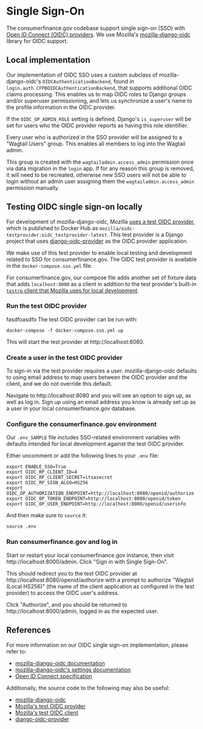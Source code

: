 # Single Sign-On

The consumerfinance.gov codebase support single sign-on (SSO) with [Open ID Connect (OIDC) providers](https://openid.net/). We use Mozilla's [mozilla-django-oidc](https://mozilla-django-oidc.readthedocs.io/en/stable/) library for OIDC support.

## Local implementation

Our implementation of OIDC SSO uses a custom subclass of mozilla-django-oidc's `OIDCAuthenticationBackend`, found in `login.auth.CFPBOIDCAuthenticationBackend`, that supports additional OIDC claims processing. This enables us to map OIDC roles to Django groups and/or superuser permissioning, and lets us synchronize a user's name to the profile information in the OIDC provider.

If the `OIDC_OP_ADMIN_ROLE` setting is defined, Django's `is_superuser` will be set for users who the OIDC provider reports as having this role identifier.

Every user who is authorized in the SSO provider will be assigned to a "Wagtail Users" group. This enables all members to log into the Wagtail admin.

This group is created with the `wagtailadmin.access_admin` permission once via data migration in the `login` app. If for any reason this group is removed, it will need to be recreated, otherwise new SSO users will not be able to login without an admin user assigning them the `wagtailadmin.access_admin` permission manually.

## Testing OIDC single sign-on locally

For development of mozilla-django-oidc, Mozilla [uses a test OIDC provider](https://github.com/mozilla/docker-test-mozilla-django-oidc), which is published to Docker Hub as `mozilla/oidc-testprovider:oidc_testprovider-latest`. This test provider is a Django project that uses [django-oidc-provider](https://django-oidc-provider.readthedocs.io/) as the OIDC provider application.

We make use of this test provider to enable local testing and development related to SSO for consumerfinance.gov. The OIDC test provider is available in the `docker-compose.sso.yml` file.

For consumerfinance.gov, our compose file adds another set of fixture data that adds `localhost:8000` as a client in addition to the test provider's built-in [`testrp` client that Mozilla uses for local development](https://github.com/mozilla/mozilla-django-oidc?tab=readme-ov-file#local-development).

### Run the test OIDC provider


fasdfoasdfo
The test OIDC provider can be run with:

```shell
docker-compose -f docker-compose.sso.yml up
```

This will start the test provider at http://localhost:8080.

### Create a user in the test OIDC provider

To sign-in via the test provider requires a user. mozilla-django-oidc defaults to using email address to map users between the OIDC provider and the client, and we do not override this default.

Navigate to http://localhost:8080 and you will see an option to sign up, as well as log in. Sign up using an email address you know is already set up as a user in your local consumerfinance.gov database.

### Configure the consumerfinance.gov environment

Our `.env_SAMPLE` file includes SSO-related environment variables with defaults intended for local development against the test OIDC provider.

Either uncomment or add the following lines to your `.env` file:

```shell
export ENABLE_SSO=True
export OIDC_RP_CLIENT_ID=4
export OIDC_RP_CLIENT_SECRET=itsasecret
export OIDC_RP_SIGN_ALGO=HS256
export OIDC_OP_AUTHORIZATION_ENDPOINT=http://localhost:8080/openid/authorize
export OIDC_OP_TOKEN_ENDPOINT=http://localhost:8080/openid/token
export OIDC_OP_USER_ENDPOINT=http://localhost:8080/openid/userinfo
```

And then make sure to `source` it:

```shell
source .env
```

### Run consumerfinance.gov and log in

Start or restart your local consumerfinance.gov instance, then visit http://localhost:8000/admin. Click "Sign in with Single Sign-On".

This should redirect you to the test OIDC provider at http://localhost:8080/openid/authorize with a prompt to authorize "Wagtail (Local HS256)" (the name of the client application as configured in the test provider) to access the OIDC user's address.

Click "Authorize", and you should be returned to http://localhost:8000/admin, logged in as the expected user.

## References

For more information on our OIDC single sign-on implementation, please refer to:

- [mozilla-django-oidc documentation](https://mozilla-django-oidc.readthedocs.io/en/stable/)
- [mozilla-django-oidc's settings documentation](https://mozilla-django-oidc.readthedocs.io/en/stable/settings.html)
- [Open ID Connect specification](https://openid.net/specs/openid-connect-core-1_0.html#StandardClaims)

Additionally, the source code to the following may also be useful:

- [mozilla-django-oidc](https://github.com/mozilla/mozilla-django-oidc)
- [Mozilla's test OIDC provider](https://github.com/mozilla/docker-test-mozilla-django-oidc/tree/main/testprovider)
- [Mozilla's test OIDC client](https://github.com/mozilla/docker-test-mozilla-django-oidc/tree/main/testrp)
- [django-oidc-provider](https://github.com/juanifioren/django-oidc-provider)
